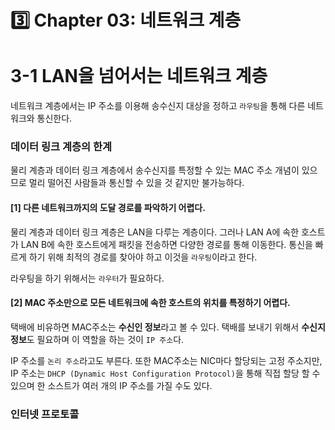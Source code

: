 # 3️⃣ Chapter 03: 네트워크 계층

# 3-1 LAN을 넘어서는 네트워크 계층

네트워크 계층에서는 IP 주소를 이용해 송수신지 대상을 정하고 `라우팅`을 통해 다른 네트워크와 통신한다.

### 데이터 링크 계층의 한계

물리 계층과 데이터 링크 계층에서 송수신지를 특정할 수 있는 MAC 주소 개념이 있으므로 멀리 떨어진 사람들과 통신할 수 있을 것 같지만 불가능하다.

#### [1] 다른 네트워크까지의 도달 경로를 파악하기 어렵다.

물리 계층과 데이터 링크 계층은 LAN을 다루는 계층이다. 그러나 LAN A에 속한 호스트가 LAN B에 속한 호스트에게 패킷을 전송하면 다양한 경로를 통해 이동한다.
통신을 빠르게 하기 위해 최적의 경로를 찾아야 하고 이것을 `라우팅`이라고 한다.

라우팅을 하기 위해서는 `라우터`가 필요하다.

#### [2] MAC 주소만으로 모든 네트워크에 속한 호스트의 위치를 특정하기 어렵다.

택배에 비유하면 MAC주소는 **수신인 정보**라고 볼 수 있다. 택배를 보내기 위해서 **수신지 정보**도 필요하며 이 역할을 하는 것이 `IP 주소`다.

IP 주소를 `논리 주소`라고도 부른다. 또한 MAC주소는 NIC마다 할당되는 고정 주소지만, IP 주소는 `DHCP (Dynamic Host Configuration Protocol)`을 통해 직접 할당 할 수 있으며 한 소스트가 여러 개의 IP 주소를 가질 수도 있다.

### 인터넷 프로토콜

